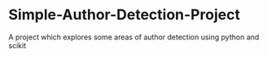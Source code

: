 # Simple-Author-Detection-Project
A project which explores some areas of author detection using python and scikit 
